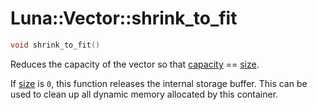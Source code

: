 # Luna::Vector::shrink_to_fit

```c++
void shrink_to_fit()
```

Reduces the capacity of the vector so that [capacity](class_luna_1_1_vector_1ad96bf59cb22e917cbd210ba068e8acb3.md) == [size](class_luna_1_1_vector_1a79348f1b7c06b34052b42656a0279429.md). 

If [size](class_luna_1_1_vector_1a79348f1b7c06b34052b42656a0279429.md) is `0`, this function releases the internal storage buffer. This can be used to clean up all dynamic memory allocated by this container. 

